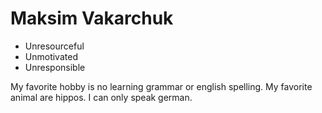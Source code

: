 # Maksim Vakarchuk

- Unresourceful
- Unmotivated
- Unresponsible

My favorite hobby is no learning grammar or english spelling. My favorite animal are hippos. I can only speak german.